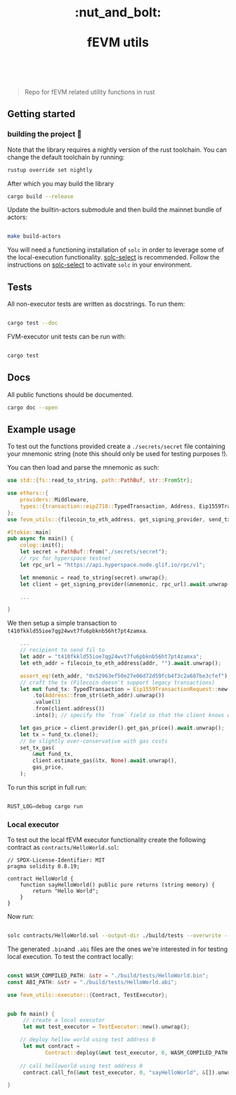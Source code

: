 <h1 align="center">
	<br>
	 :nut_and_bolt: 
	<br>
	<br>
	fEVM utils
	<br>
	<br>
	<br>
</h1>

> Repo for fEVM related utility functions in rust



## Getting started

### building the project 🔨
Note that the library requires a nightly version of the rust toolchain. You can change the default toolchain by running:

```bash
rustup override set nightly
```

After which you may build the library

```bash
cargo build --release
```

Update the builtin-actors submodule and then build the mainnet bundle of actors:

```bash

make build-actors

```

You will need a functioning installation of `solc` in order to leverage some of the local-execution functionality.
[solc-select](https://github.com/crytic/solc-select) is recommended.
Follow the instructions on [solc-select](https://github.com/crytic/solc-select) to activate `solc` in your environment.


## Tests

All non-executor tests are written as docstrings. 
To run them: 

```bash

cargo test --doc

```

FVM-executor unit tests can be run with: 

```bash

cargo test

```


## Docs

All public functions should be documented. 

```bash 
cargo doc --open  

```

## Example usage

To test out the functions provided create a `./secrets/secret` file containing your mnemonic string (note this should only be used for testing purposes !).

You can then load and parse the mnemonic as such: 

```rust 
use std::{fs::read_to_string, path::PathBuf, str::FromStr};

use ethers::{
    providers::Middleware,
    types::{transaction::eip2718::TypedTransaction, Address, Eip1559TransactionRequest},
};
use fevm_utils::{filecoin_to_eth_address, get_signing_provider, send_tx, set_tx_gas};

#[tokio::main]
pub async fn main() {
    colog::init();
    let secret = PathBuf::from("./secrets/secret");
    // rpc for hyperspace testnet
    let rpc_url = "https://api.hyperspace.node.glif.io/rpc/v1";

    let mnemonic = read_to_string(secret).unwrap();
    let client = get_signing_provider(&mnemonic, rpc_url).await.unwrap();

    ...

}

```

We then setup a simple transaction to `t410fkkld55ioe7qg24wvt7fu6pbknb56ht7pt4zamxa`.

```rust 
    ...
    // recipient to send fil to
    let addr = "t410fkkld55ioe7qg24wvt7fu6pbknb56ht7pt4zamxa";
    let eth_addr = filecoin_to_eth_address(addr, "").await.unwrap();

    assert_eq!(eth_addr, "0x52963ef50e27e06d72d59fcb4f3c2a687be3cfef");
    // craft the tx (Filecoin doesn't support legacy transactions)
    let mut fund_tx: TypedTransaction = Eip1559TransactionRequest::new()
        .to(Address::from_str(&eth_addr).unwrap())
        .value(1)
        .from(client.address())
        .into(); // specify the `from` field so that the client knows which account to use

    let gas_price = client.provider().get_gas_price().await.unwrap();
    let tx = fund_tx.clone();
    // be slightly over-conservative with gas costs
    set_tx_gas(
        &mut fund_tx,
        client.estimate_gas(&tx, None).await.unwrap(),
        gas_price,
    );

```


To run this script in full run: 

```rust

RUST_LOG=debug cargo run 

```


### Local executor 


To test out the local fEVM executor functionality create the following contract as `contracts/HelloWorld.sol`:  
```solidity
// SPDX-License-Identifier: MIT
pragma solidity 0.8.19;

contract HelloWorld {
    function sayHelloWorld() public pure returns (string memory) {
        return "Hello World";
    }
}
```

Now run: 

```bash

solc contracts/HelloWorld.sol --output-dir ./build/tests --overwrite --bin --hashes --opcodes --abi

```

The generated `.bin`and `.abi` files are the ones we're interested in for testing local execution. 
To test the contract locally: 

```rust 

const WASM_COMPILED_PATH: &str = "./build/tests/HelloWorld.bin";
const ABI_PATH: &str = "./build/tests/HelloWorld.abi";

use fevm_utils::executor::{Contract, TestExecutor};


pub fn main() {
     // create a local executor
     let mut test_executor = TestExecutor::new().unwrap();

    // deploy hellow world using test address 0
     let mut contract =
            Contract::deploy(&mut test_executor, 0, WASM_COMPILED_PATH, ABI_PATH).unwrap();
    
    // call helloworld using test address 0
     contract.call_fn(&mut test_executor, 0, "sayHelloWorld", &[]).unwrap();

}

```


